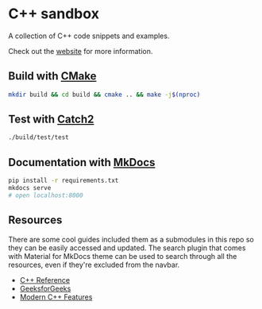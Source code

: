 # C++ sandbox

A collection of C++ code snippets and examples.

Check out the [website](https://rdnajac.tech/cpp-sandbox/) for more information.

## Build with [CMake](https://cmake.org/)

```sh
mkdir build && cd build && cmake .. && make -j$(nproc)
```

## Test with [Catch2](https://github.com/catchorg/Catch2)

```sh
./build/test/test
```

## Documentation with [MkDocs](https://www.mkdocs.org/)

```sh
pip install -r requirements.txt
mkdocs serve
# open localhost:8000
```

## Resources

There are some cool guides included them as a submodules in this repo so
they can be easily accessed and updated. The search plugin that comes with
Material for MkDocs theme can be used to search through all the resources,
even if they're excluded from the navbar.

- [C++ Reference](https://en.cppreference.com/w/)
- [GeeksforGeeks](https://www.geeksforgeeks.org/)
- [Modern C++ Features](https://github.com/AnthonyCalandra/modern-cpp-features)
